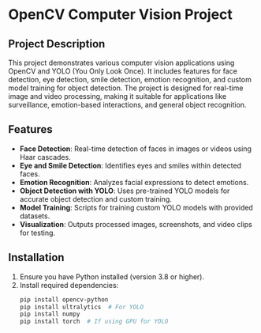 # OpenCV Computer Vision Project

## Project Description
This project demonstrates various computer vision applications using OpenCV and YOLO (You Only Look Once). It includes features for face detection, eye detection, smile detection, emotion recognition, and custom model training for object detection. The project is designed for real-time image and video processing, making it suitable for applications like surveillance, emotion-based interactions, and general object recognition.

## Features
- **Face Detection**: Real-time detection of faces in images or videos using Haar cascades.
- **Eye and Smile Detection**: Identifies eyes and smiles within detected faces.
- **Emotion Recognition**: Analyzes facial expressions to detect emotions.
- **Object Detection with YOLO**: Uses pre-trained YOLO models for accurate object detection and custom training.
- **Model Training**: Scripts for training custom YOLO models with provided datasets.
- **Visualization**: Outputs processed images, screenshots, and video clips for testing.

## Installation
1. Ensure you have Python installed (version 3.8 or higher).
2. Install required dependencies:
   ```bash
   pip install opencv-python
   pip install ultralytics  # For YOLO
   pip install numpy
   pip install torch  # If using GPU for YOLO
